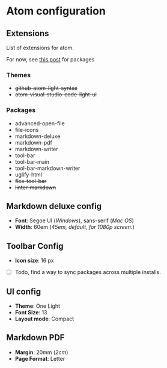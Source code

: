 # Atom configuration

## Extensions
List of extensions for atom.

For now, see [this post](https://svens.blog/2016/06/15/my-complete-atom-io-package-list-for-writing-markdown/) for packages

### Themes
* ~~github-atom-light-syntax~~
* ~~atom-visual-studio-code-light-ui~~

### Packages
* advanced-open-file
* file-icons
* markdown-deluxe
* markdown-pdf
* markdown-writer
* tool-bar
* tool-bar-main
* tool-bar-markdown-writer
* uglify-html
* ~~flex-tool-bar~~
* ~~linter-markdown~~

## Markdown deluxe config
* **Font**: Segoe UI (_Windows_), sans-serif (_Mac OS_)
* **Width**: 60em (_45em, default, for 1080p screen._)

## Toolbar Config
* **Icon size**: 16 px

- [ ] Todo, find a way to sync packages across multiple installs.

## UI config
* **Theme**: One Light
* **Font Size**: 13
* **Layout mode**: Compact

## Markdown PDF
* **Margin**: 20mm (_2cm_)
* **Page Format**: Letter
